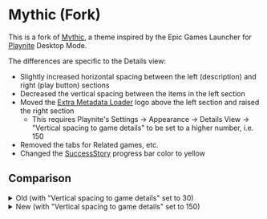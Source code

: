 # Mythic (Fork)
This is a fork of [Mythic](https://github.com/darklinkpower/Mythic), a theme inspired by the Epic Games Launcher for [Playnite](https://github.com/JosefNemec/Playnite) Desktop Mode.

The differences are specific to the Details view:
* Slightly increased horizontal spacing between the left (description) and right (play button) sections
* Decreased the vertical spacing between the items in the left section
* Moved the [Extra Metadata Loader](https://playnite.link/addons.html#ExtraMetadataLoader_705fdbca-e1fc-4004-b839-1d040b8b4429) logo above the left section and raised the right section
  * This requires Playnite's Settings -> Appearance -> Details View -> "Vertical spacing to game details" to be set to a higher number, i.e. 150
* Removed the tabs for Related games, etc.
* Changed the [SuccessStory](https://github.com/Lacro59/playnite-successstory-plugin) progress bar color to yellow

## Comparison
<details>
 <summary>Old (with "Vertical spacing to game details" set to 30)</summary>

 ![Screenshot](https://github.com/user-attachments/assets/08723c2e-dc4d-49c0-87f1-f3146a769c75)

</details>

<details>
 <summary>New (with "Vertical spacing to game details" set to 150)</summary>

 ![Screenshot](https://github.com/user-attachments/assets/fd2aea89-a839-4283-b274-9c40e7780ee2)
</details>
